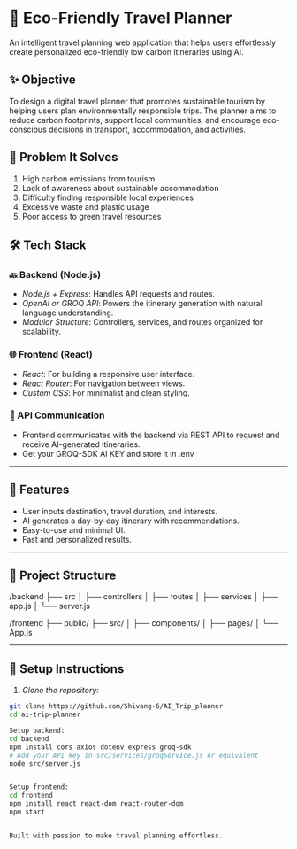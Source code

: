 # 🧭 Eco-Friendly Travel Planner

An intelligent travel planning web application that helps users effortlessly create personalized eco-friendly low carbon itineraries using AI.

## ✨ Objective

To design a digital travel planner that promotes sustainable tourism by helping users plan environmentally responsible trips. The planner aims to reduce carbon footprints, support local communities, and encourage eco-conscious decisions in transport, accommodation, and activities.

## 🧠 Problem It Solves

1. High carbon emissions from tourism
2. Lack of awareness about sustainable accommodation
3. Difficulty finding responsible local experiences
4. Excessive waste and plastic usage
5. Poor access to green travel resources

## 🛠 Tech Stack

### 🔙 Backend (Node.js)
- *Node.js + Express*: Handles API requests and routes.
- *OpenAI or GROQ API*: Powers the itinerary generation with natural language understanding.
- *Modular Structure*: Controllers, services, and routes organized for scalability.

### 🌐 Frontend (React)
- *React*: For building a responsive user interface.
- *React Router*: For navigation between views.
- *Custom CSS*: For minimalist and clean styling.

### 📡 API Communication
- Frontend communicates with the backend via REST API to request and receive AI-generated itineraries.
- Get your GROQ-SDK AI KEY and store it in .env 
---

## 🚀 Features

- User inputs destination, travel duration, and interests.
- AI generates a day-by-day itinerary with recommendations.
- Easy-to-use and minimal UI.
- Fast and personalized results.

---

## 📂 Project Structure

/backend
├── src
│ ├── controllers
│ ├── routes
│ ├── services
│ ├── app.js
│ └── server.js


/frontend
├── public/
├── src/
│ ├── components/
│ ├── pages/
│ └── App.js



---

## 🧪 Setup Instructions

1. *Clone the repository:*

```bash
git clone https://github.com/Shivang-6/AI_Trip_planner
cd ai-trip-planner

Setup backend:
cd backend
npm install cors axios dotenv express groq-sdk
# Add your API key in src/services/groqService.js or equivalent
node src/server.js


Setup frontend:
cd frontend
npm install react react-dom react-router-dom 
npm start


Built with passion to make travel planning effortless.
